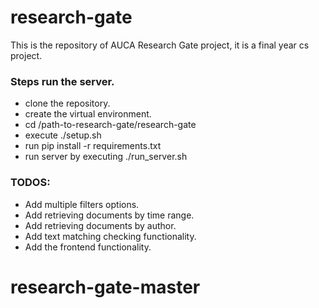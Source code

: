 # research-gate
This is the repository of AUCA Research Gate project, it is a final year cs project.

### Steps run the server.
- clone the repository.
- create the virtual environment.
- cd /path-to-research-gate/research-gate
- execute ./setup.sh
- run pip install -r requirements.txt
- run server by executing ./run_server.sh

### TODOS:

- Add multiple filters options.
- Add retrieving documents by time range.
- Add retrieving documents by author.
- Add text matching checking functionality.
- Add the frontend functionality.
# research-gate-master
